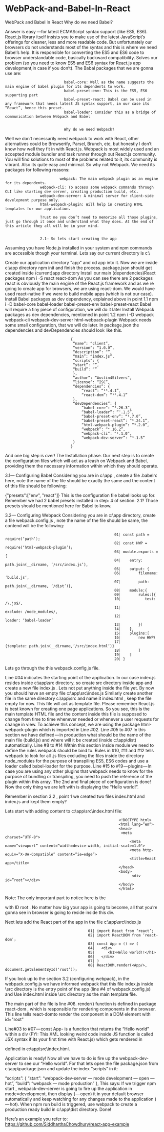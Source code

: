 # WebPack-and-Babel-In-React
WebPack and Babel In React
                                             Why do we need Babel?
                                             
Answer is easy —for latest ECMAScript syntax support (like ES5, ES6). React.js library itself insists you to make use of the latest JavaScript’s offerings for cleaner, less and more readable code. But unfortunately our browsers do not understands most of the syntax and this is where we need Babel’s help. It is responsible for converting the ES5 and ES6 code to browser understandable code, basically backward compatibility. Solves our problem (so you need to know ES5 and ES6 syntax for React.js app development,in case if you don’t). 
The Babal packages that we are gonna use are:

                               babel-core: Well as the name suggests the main engine of babel plugin for its dependents to work.
                               babel-preset-env: This is the ES5, ES6 supporting part
                               babel-preset-react: Babel can be used in any framework that needs latest JS syntax support, in our case its                                “React”, hence this preset.
                               babel-loader: Consider this as a bridge of communication between Webpack and Babel
                               
                               
                               Why do we need Webpack?
                               
 Well we don’t necessarily need webpack to work with React, other alternatives could be Browserify, Parsel, Brunch, etc, but honestly I don’t know how well they fit in with React.js. Webpack is most widely used and an accepted module bundler and task runner through out React.js community. You will find solutions to most of the problems related to it, its community is vibrant. Also its quite easy and minimal. So why not Webpack. We need its packages for following reasons:
 
                             webpack: The main webpack plugin as an engine for its dependents.
                    webpack-cli: To access some webpack commands through CLI like starting dev server, creating production build, etc.
                    webpack-dev-server: A minimal server for client-side development purpose only.
                    html-webpack-plugin: Will help in creating HTML templates for our application.
                    
                    Trust me you don’t need to memorize all those plugins, just go through it once and understand what they does. At the end of this article they all will be in your mind.
                    
                    
                    2.1— So lets start creating the app
Assuming you have Node.js installed in your system and npm commands are accessible though your terminal. 
Lets say our current directory is c:\

Create our application directory "app" and cd app into it. Now we are inside c:\app directory
npm init and finish the process. package.json should get created inside (current)app directory
Install our main (dependencies)React packages npm i -S react react-dom 
As you can see there are 2 packages react is obviously the main engine of the React.js framework and as we re going to create app for browsers, we are using react-dom. We would have used react-native if we were to build mobile apps (which is not our case).
Install Babel packages as dev dependency, explained above in point 1.1
npm i -D babel-core babel-loader babel-preset-env babel-preset-react
Babel will require a tiny piece of configuration, we will do it later
Install Webpack packages as dev dependencies, mentioned in point 1.2
npm i -D webpack webpack-cli webpack-dev-server html-webpack-plugin 
Webpack needs some small configuration, that we will do later.
In package.json the dependencies and devDependencies should look like this.

                                  {
                                   “name”: “client”,
                                   “version”: “1.0.0”,
                                   “description”: “”,
                                   “main”: “index.js”,
                                   “scripts”: {
                                   “start”: “”,
                                   “build”: “”
                                   },
                                   “author”: “Austin4Silvers”,
                                   “license”: “ISC”,
                                   “dependencies”: {
                                       “react”: “¹⁶.4.1”,
                                       “react-dom”: “¹⁶.4.1”
                                   },
                                   “devDependencies”: {
                                       “babel-core”: “⁶.26.3”,
                                       “babel-loader”: “⁷.1.5”,
                                       “babel-preset-env”: “¹.7.0”,
                                       “babel-preset-react”: “⁶.24.1”,
                                       “html-webpack-plugin”: “³.2.0”,
                                       “webpack”: “⁴.16.2”,
                                       “webpack-cli”: “³.1.0”,
                                       “webpack-dev-server”: “³.1.5”
                                   }
                                  }
And one big step is over! The Installation phase. Our next step is to create the configuration files which will act as a leash on Webpack and Babel, providing them the necessary information within which they should operate.

3.1— Configuring Babel
Considering you are in c:\app , create a file .babelrc here, note the name of the file should be exactly the same and the content of this file should be following:

{"presets":["env", "react"]}
This is the configuration file babel looks up for. Remember we had 2 babel presets installed in step: 4 of section: 2.1? Those presets should be mentioned here for Babel to know.

3.2— Configuring Webpack
Considering you are in c:\app directory, create a file webpack.config.js , note the name of the file should be same, the contend will be the following:

                                                      01| const path = require(‘path’);
                                                      02| const HWP = require(‘html-webpack-plugin’);
                                                      03| module.exports = {
                                                      04|    entry: path.join(__dirname, ‘/src/index.js’),
                                                      05|    output: {
                                                      06|        filename: ‘build.js’,
                                                      07|        path: path.join(__dirname, ‘/dist’)},
                                                      08|    module:{
                                                      09|        rules:[{
                                                      10|           test: /\.js$/,
                                                      11|           exclude: /node_modules/,
                                                      12|           loader: ‘babel-loader’
                                                      13|        }]
                                                      14|    },
                                                      15|    plugins:[
                                                      16|        new HWP(
                                                      17|           {template: path.join(__dirname,‘/src/index.html’)}
                                                      18|        )
                                                      19|    ]
                                                      20| }
Lets go through the this webpack.config.js file.

Line #04 indicates the starting point of the application. In our case index.js resides inside c:\app\src directory, so create src directory inside app and create a new file index.js . Lets not put anything inside the file yet. By now you should have an empty file c:\app\src\index.js
Similarly create another file in the same directory c:\app\src and name it index.html , keep the file empty for now. This file will act as template file. Please remember React.js is best known for creating one page applications. So you see, this is the main template HTML file and the content inside this file is supposed to change from time to time whenever needed or whenever a user requests for change in view. To achieve this concept, we are using the package html-webpack-plugin which is imported in Line #02.
Line #05 to #07 In this section we have defined — in production what should be the name of the main file (build.js) and where will it be created (inside c:\app\dist) automatically.
Line #8 to #14 Within this section inside module we need to define the rules webpack should be bind to.
Rules in #10, #11 and #12 tells webpack to look for all .js files excluding the files inside the directory node_modules for the purpose of transpiling ES5, ES6 codes and use a loader called babel-loader for the purpose.
Line #15 to #19 — plugins — In case you are using any other plugins that webpack needs to know for the purpose of bundling or transpiling, you need to push the reference of the plugin within this array.
The 2nd and final piece of configuration is done! Now the only thing we are left with is displaying the “Hello world!”.

Remember in section 3.2 , point 1 we created two files index.html and index.js and kept them empty?

Lets start with adding content to c:\app\src\index.html file:

                                                        <!DOCTYPE html>
                                                        <html lang=”en”>
                                                        <head>
                                                         <meta charset=”UTF-8">
                                                             <meta name=”viewport” content=”width=device-width, initial-scale=1.0">
                                                             <meta http-equiv=”X-UA-Compatible” content=”ie=edge”>
                                                             <title>React app</title>
                                                        </head>
                                                        <body>
                                                              <div id=”root”></div>
                                                        </body>
                                                        </html>
Note: The only important part to notice here is the <div> with ID root . No matter how big your app is going to become, all that you’re gonna see in browser is going to reside inside this div.

Next lets add the React part of the app in the file c:\app\src\index.js

                                          01| import React from ‘react’;
                                          02| import ReactDOM from ‘react-dom’;
                                          03| const App = () => (
                                          04|   <div>
                                          05|      <h1>Hello world!!</h1>
                                          06|   </div>
                                          07| )
                                          08| ReactDOM.render(<App/>, document.getElementById(‘root’));
If you look up to the section 3.2 (configuring webpack), in the webpack.config.js we have informed webpack that this file index.js inside \src directory is the entry point of the app (line #4 of webpack.config.js)
and
Use index.html inside \src directory as the main template file.

The main part of the file is line #08. render() function is defined in package react-dom , which is responsible for rendering components in the browser. This line tells react-domto render the component <App/>in a DOM element with id="root"

Line#03 to #07 — const App- is a function that returns the “Hello world” within a div (FYI: This XML looking weird code inside JS function is called JSX syntax if its your first time with React.js) which gets rendered in <div id="root"></div> defined in c:\app\src\index.html.

Application is ready! Now all we have to do is fire up the webpack-dev-server to see our “Hello world”. For that lets open the file package.json from c:\app\package.json and update the index “scripts” in it:

“scripts”: {
   “start”: “webpack-dev-server — mode development — open — hot”,
   “build”: “webpack — mode production”
},
This says: If we trigger npm start , webpack-dev-server is going to fire up the application in mode=development, then display ( — open) it in your default browser automatically and keep watching for any changes made to the application ( — hot).
When npm run build is triggered, use webpack to create a production ready build in c:\app\dist directory. Done!

Here’s an example you refer to:
https://github.com/SiddharthaChowdhury/react-app-example
